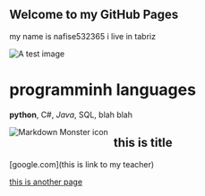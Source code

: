 ## Welcome to my GitHub Pages

my name is nafise532365
i live in tabriz 

![A test image](image.JPG)

# programminh languages
**python**, C#, *Java*, SQL, blah blah

<img src="image.JPG"
     alt="Markdown Monster icon"
     style="float: left; margin-right: 10px;" />


## this is title
[google.com](this is link to my teacher)


[this is another page](./testfile)
